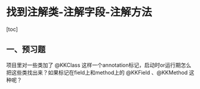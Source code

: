 # 找到注解类-注解字段-注解方法

[toc]

## 一、预习题

项目里对一些类加了 @KKClass 这样一个annotation标记，启动时or运行期怎么把这些类找出来？如果标记在field上和method上的 @KKField 、@KKMethod 这种呢？
